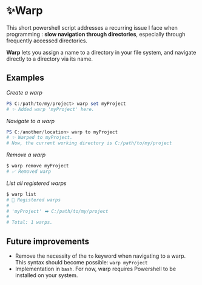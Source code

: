 # ✨Warp

This short powershell script addresses a recurring issue I face when programming : **slow navigation through directories**, especially through frequently accessed directories.

**Warp** lets you assign a name to a directory in your file system, and navigate directly to a directory via its name.

## Examples

*Create a warp*

```powershell
PS C:/path/to/my/project> warp set myProject
# ✨ Added warp 'myProject' here.
```

*Navigate to a warp*

```powershell
PS C:/another/location> warp to myProject
# ✨ Warped to myProject.
# Now, the current working directory is C:/path/to/my/project
```

*Remove a warp*

```powershell
$ warp remove myProject
# ✅ Removed warp
```

*List all registered warps*

```powershell
$ warp list
# 📖 Registered warps
# 
# 'myProject' ➡️ C:/path/to/my/project
# 
# Total: 1 warps.
```

## Future improvements

- Remove the necessity of the `to` keyword when navigating to a warp. This syntax should become possible: `warp myProject`
- Implementation in `bash`. For now, warp requires Powershell to be installed on your system.
